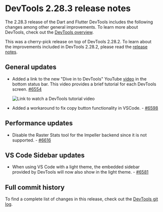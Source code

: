 # DevTools 2.28.3 release notes

The 2.28.3 release of the Dart and Flutter DevTools
includes the following changes among other general improvements.
To learn more about DevTools, check out the
[DevTools overview](https://docs.flutter.dev/tools/devtools/overview).

This was a cherry-pick release on top of DevTools 2.28.2.
To learn about the improvements included in DevTools 2.28.2, please read the
[release notes]({{site.url}}/tools/devtools/release-notes/release-notes-2.28.2).

## General updates

* Added a link to the new "Dive in to DevTools" YouTube
  [video](https://www.youtube.com/watch?v=_EYk-E29edo) in the bottom status bar. 
  This video provides a brief tutorial for each DevTools screen.
  [#6554](https://github.com/flutter/devtools/pull/6554)

  ![Link to watch a DevTools tutorial video]({{site.url}}/tools/devtools/release-notes/images-2.28.3/watch_tutorial_link.png "Link to watch a DevTools tutorial video")

* Added a workaround to fix copy button functionality in VSCode. - [#6598](https://github.com/flutter/devtools/pull/6598)

## Performance updates

* Disable the Raster Stats tool for the Impeller backend
  since it is not supported. - [#6616](https://github.com/flutter/devtools/pull/6616)

## VS Code Sidebar updates

* When using VS Code with a light theme, the embedded sidebar provided by
  DevTools will now also show in the light theme. - [#6581](https://github.com/flutter/devtools/pull/6581)

## Full commit history

To find a complete list of changes in this release, check out the
[DevTools git log](https://github.com/flutter/devtools/tree/v2.28.1).
